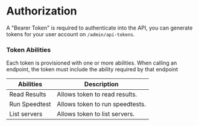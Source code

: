 # Authorization

A "Bearer Token" is required to authenticate into the API, you can generate tokens for your user account on `/admin/api-tokens`.&#x20;

### Token Abilities

Each token is provisioned with one or more abilities. When calling an endpoint, the token must include the ability required by that endpoint

| Abilities     | Description                     |
| ------------- | ------------------------------- |
| Read Results  | Allows token to read results.   |
| Run Speedtest | Allows token to run speedtests. |
| List servers  | Allows token to list servers.   |


